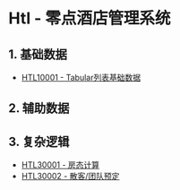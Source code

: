 # Htl - 零点酒店管理系统

## 1. 基础数据

* [HTL10001 - Tabular列表基础数据](/projects/hotel-system/11basic-data/11tabular-data.md)

## 2. 辅助数据

## 3. 复杂逻辑

* [HTL30001 - 房态计算](/projects/hotel-system/htl20001-fang-tai-ji-suan-shuo-ming.md)
* [HTL30002 - 散客/团队预定](/projects/hotel-system/htl30002-san-5ba2-tuan-dui-yu-ding.md)



